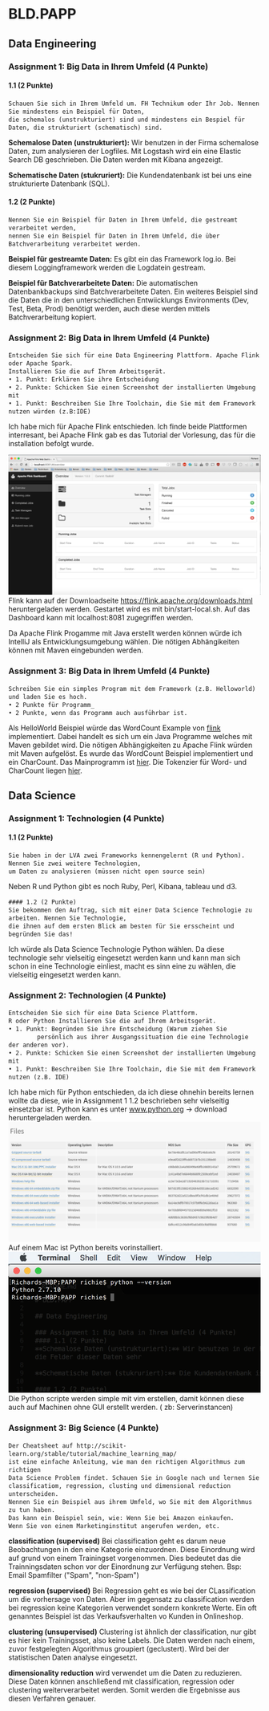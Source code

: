 # BLD.PAPP

## Data Engineering

### Assignment 1: Big Data in Ihrem Umfeld (4 Punkte)

#### 1.1 (2 Punkte)
~~~
Schauen Sie sich in Ihrem Umfeld um. FH Technikum oder Ihr Job. Nennen Sie mindestens ein Beispiel für Daten, 
die schemalos (unstrukturiert) sind und mindestens ein Bespiel für Daten, die strukturiert (schematisch) sind.
~~~

**Schemalose Daten (unstrukturiert):** Wir benutzen in der Firma schemalose Daten, zum analysieren der Logfiles. Mit Logstash wird ein eine Elastic Search DB geschrieben. Die Daten werden mit Kibana angezeigt.

**Schematische Daten (stukruriert):** Die Kundendatenbank ist bei uns eine strukturierte Datenbank (SQL).


#### 1.2 (2 Punkte)
~~~
Nennen Sie ein Beispiel für Daten in Ihrem Umfeld, die gestreamt verarbeitet werden, 
nennen Sie ein Beispiel für Daten in Ihrem Umfeld, die über Batchverarbeitung verarbeitet werden.
~~~

**Beispiel für gestreamte Daten:** Es gibt ein das Framework log.io. Bei diesem Loggingframework werden die Logdatein gestream.

**Beispiel für Batchverarbeitete Daten:** Die automatischen Datenbankbackups sind Batchverarbeitete Daten. Ein weiteres Beispiel sind die Daten die in den unterschiedlichen Entwiicklungs Environments (Dev, Test, Beta, Prod) benötigt werden, auch diese werden mittels Batchverarbeitung kopiert.


### Assignment 2: Big Data in Ihrem Umfeld (4 Punkte)
~~~
Entscheiden Sie sich für eine Data Engineering Plattform. Apache Flink oder Apache Spark.
Installieren Sie die auf Ihrem Arbeitsgerät.
• 1. Punkt: Erklären Sie ihre Entscheidung
• 2. Punkte: Schicken Sie einen Screenshot der installierten Umgebung mit
• 1. Punkt: Beschreiben Sie Ihre Toolchain, die Sie mit dem Framework nutzen würden (z.B:IDE)
~~~

Ich habe mich für Apache Flink entschieden. Ich finde beide Plattformen interresant, bei Apache Flink gab es das Tutorial der Vorlesung, das für die installation befolgt wurde.

![Alt text](flink_installed.png?raw=true "Dashboard von Apache Flink")
Flink kann auf der Downloadseite https://flink.apache.org/downloads.html heruntergeladen werden. Gestartet wird es mit bin/start-local.sh. Auf das Dashboard kann mit localhost:8081 zugegriffen werden.

Da Apache Flink Progamme mit Java erstellt werden können würde ich IntelliJ als Entwicklungsumgebung wählen. Die nötigen Abhängikeiten können mit Maven eingebunden werden.

### Assignment 3: Big Data in Ihrem Umfeld (4 Punkte)

~~~
Schreiben Sie ein simples Program mit dem Framework (z.B. Helloworld) und laden Sie es hoch.
• 2 Punkte für Programm_
• 2 Punkte, wenn das Programm auch ausführbar ist.
~~~

Als HelloWorld Beispiel würde das WordCount Example von [flink](https://github.com/apache/flink/blob/master/flink-examples/flink-examples-batch/src/main/java/org/apache/flink/examples/java/wordcount/WordCount.java)
 implementiert. Dabei handelt es sich um ein Java Programme welches mit Maven gebildet wird. Die nötigen Abhängigkeiten zu Apache Flink würden mit Maven aufgelöst. Es wurde das WordCount Beispiel implementiert und ein CharCount. Das Mainprogramm ist [hier](flink-example/src/main/java/Main.java). Die Tokenzier für Word- und CharCount liegen [hier](flink-example/src/main/java/Tokenizer.java).

## Data Science

### Assignment 1: Technologien (4 Punkte)


#### 1.1 (2 Punkte)

~~~
Sie haben in der LVA zwei Frameworks kennengelernt (R und Python). Nennen Sie zwei weitere Technologien, 
um Daten zu analysieren (müssen nicht open source sein)
~~~

Neben R und Python gibt es noch Ruby, Perl, Kibana, tableau und d3.

~~~
#### 1.2 (2 Punkte)
Sie bekommen den Auftrag, sich mit einer Data Science Technologie zu arbeiten. Nennen Sie Technologie, 
die ihnen auf dem ersten Blick am besten für Sie ersscheint und begründen Sie das!
~~~

Ich würde als Data Science Technologie Python wählen. Da diese technologie sehr vielseitig eingesetzt werden kann und kann man sich schon in eine Technologie einliest, macht es sinn eine zu wählen, die vielseitig eingesetzt werden kann.


### Assignment 2: Technologien (4 Punkte)
~~~
Entscheiden Sie sich für eine Data Science Plattform. 
R oder Python Installieren Sie die auf Ihrem Arbeitsgerät.
• 1. Punkt: Begründen Sie ihre Entscheidung (Warum ziehen Sie 
		persönlich aus ihrer Ausgangssituation die eine Technologie der anderen vor).
• 2. Punkte: Schicken Sie einen Screenshot der installierten Umgebung mit
• 1. Punkt: Beschreiben Sie Ihre Toolchain, die Sie mit dem Framework nutzen (z.B. IDE)
~~~

Ich habe mich für Python entschieden, da ich diese ohnehin bereits lernen wollte da diese, wie in Assignment 1 1.2 beschrieben sehr vielseitig einsetzbar ist.
Python kann es unter www.python.org -> download heruntergeladen werden.
![Alt text](python_downlaod.png?raw=true "Downloadseite von python")
Auf einem Mac ist Python bereits vorinstalliert.
![Alt text](python_installed.png "Installierte Arbeitsumgebung auf dem Mac")
Die Python scripte werden simple mit vim erstellen, damit können diese auch auf Machinen ohne GUI erstellt werden. ( zb: Serverinstancen) 


### Assignment 3: Big Science (4 Punkte)

~~~
Der Cheatsheet auf http://scikit-learn.org/stable/tutorial/machine_learning_map/ 
ist eine einfache Anleitung, wie man den richtigen Algorithmus zum richtigen 
Data Science Problem findet. Schauen Sie in Google nach und lernen Sie 
classificatiom, regression, clusting und dimensional reduction unterscheiden.
Nennen Sie ein Beispiel aus ihrem Umfeld, wo Sie mit dem Algorithmus zu tun haben. 
Das kann ein Beispiel sein, wie: Wenn Sie bei Amazon einkaufen. 
Wenn Sie von einem Marketinginstitut angerufen werden, etc.
~~~

**classification (supervised)** Bei classification geht es darum neue Beobachtungen in den eine Kategorie einzuordnen. Diese Einordnung wird auf grund von einem Trainingset vorgenommen. Dies bedeutet das die Trainningsdaten schon vor der Einordnung zur Verfügung stehen.
Bsp: Email Spamfilter ("Spam", "non-Spam")

**regression (supervised)** Bei Regression geht es wie bei der CLassification um die vorhersage von Daten. Aber im gegensatz zu classification werden bei regression keine Kategorien verwendet sondern konkrete Werte. Ein oft genanntes Beispiel ist das Verkaufsverhalten vo Kunden in Onlineshop.

**clustering (unsupervised)** Clustering ist ähnlich der classification, nur gibt es hier kein Trainingsset, also keine Labels. Die Daten werden nach einem, zuvor festgelegten Algorithmus groupiert (geclustert). Wird bei der statistischen Daten analyse eingesetzt. 

**dimensionality reduction** wird verwendet um die Daten zu reduzieren. Diese Daten können anschließend mit classification, regression oder clustering weiterverarbeitet werden. Somit werden die Ergebnisse aus diesen Verfahren genauer.

